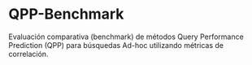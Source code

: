 # QPP-Benchmark
Evaluación comparativa (benchmark) de métodos Query Performance Prediction (QPP) para búsquedas Ad-hoc utilizando métricas de correlación.
